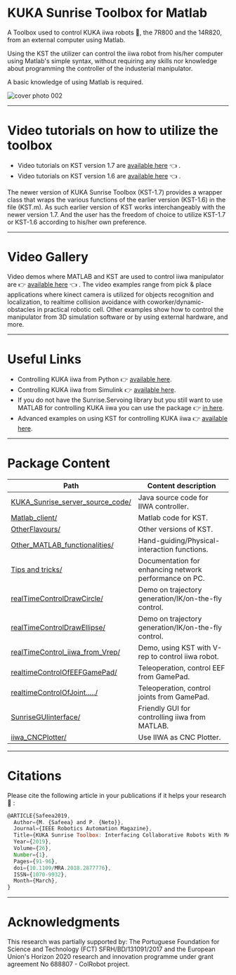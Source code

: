 

# KUKA Sunrise Toolbox for Matlab

A Toolbox used to control KUKA iiwa robots :robot:, the 7R800 and the 14R820, from an external computer using Matlab.

Using the KST the utilizer can control the iiwa robot from his/her computer using Matlab's simple syntax, without requiring any skills nor knowledge about programming the controller of the industerial manipulator.

A basic knowledge of using Matlab is required.

![cover photo 002](https://user-images.githubusercontent.com/23720527/42727096-161276d4-8798-11e8-8e6e-4af57383f0bf.jpg)

--------------------------------------

# Video tutorials on how to utilize the toolbox

* Video tutorials on KST version 1.7 are [available here](https://www.youtube.com/playlist?list=PLz558OYgHuZd-Gc2-OryITKEXefAmrvae)  :point_left: .
* Video tutorials on KST version 1.6 are [available here](https://www.youtube.com/watch?v=_yTK0Gi0p3g&list=PLz558OYgHuZdVzTaB79iM8Y8u6EjFe0d8)  :point_left: .

The newer version of KUKA Sunrise Toolbox (KST-1.7) provides a wrapper class that wraps the various functions of the earlier version (KST-1.6) in the file (KST.m). As such earlier version of KST works interchangeably with the newer version 1.7. And the user has the freedom of choice to utilize KST-1.7 or KST-1.6 according to his/her own preference.

--------------------------------------

# Video Gallery

Video demos where MATLAB and KST are used to control iiwa manipulator are :point_right: [available here](https://github.com/Modi1987/KST-Kuka-Sunrise-Toolbox/wiki/Videos)  :point_left: . 
The video examples range from pick & place applications where kinect camera is utilized for objects recognition and localization, to realtime collision avoidance with coworker/dynamic-obstacles in practical robotic cell. Other examples show how to control the manipulator from 3D simulation software or by using external hardware, and more.

--------------------------------------

# Useful Links

* Controlling KUKA iiwa from Python :point_right: [available here](https://github.com/Modi1987/iiwaPy).
* Controlling KUKA iiwa from Simulink :point_right: [available here](https://github.com/Modi1987/Simulink-iiwa-interface).
* If you do not have the Sunrise.Servoing library but you still want to use MATLAB for controlling KUKA iiwa you can use the package :point_right: [in here](https://github.com/Modi1987/IIWAContorlToolbox).
* Advanced examples on using KST for controlling KUKA iiwa :point_right: [available here](https://github.com/Modi1987/KST-advanced-examples).

--------------------------------------

# Package Content

Path                                 | Content description
-------------------------------------| ----------------------------------------------------------
[KUKA_Sunrise_server_source_code/][1]| Java source code for IIWA controller.
[Matlab_client/][2]                  | Matlab code for KST.
[OtherFlavours/][3]                  | Other versions of KST.
[Other_MATLAB_functionalities/][4]   | Hand-guiding/Physical-interaction functions.
[Tips and tricks/][5]                | Documentation for enhancing network performance on PC.
[realTimeControlDrawCircle/][6]      | Demo on trajectory generation/IK/on-the-fly control.
[realTimeControlDrawEllipse/][7]     | Demo on trajectory generation/IK/on-the-fly control.
[realTimeControl_iiwa_from_Vrep/][8] | Demo, using KST with V-rep to control iiwa robot.
[realtimeControlOfEEFGamePad/][9]    | Teleoperation, control EEF from GamePad.
[realtimeControlOfJoint...../][10]   | Teleoperation, control joints from GamePad.
[SunriseGUIinterface/][11]	         | Friendly GUI for controlling iiwa from MATLAB.
[iiwa_CNCPlotter/][12]	             | Use IIWA as CNC Plotter.



<!-- --------------------------------------------------------------------------------- -->

<!-- Links in GitHub, -->
[1]: /KUKA_Sunrise_server_source_code
[2]: /Matlab_client
[3]: /OtherFlavours
[4]: /Other_MATLAB_functionalities
[5]: /Tips%20and%20tricks
[6]: /realTimeControlDrawCircle
[7]: /realTimeControlDrawEllipse
[8]: /realTimeControl_iiwa_From_Vrep
[9]: /realtimeControlOfEEFGamePad
[10]: /realtimeControlOfJointSpaceUsingGamePad
[11]: /SunriseGUIinterface
[12]: /iiwa_CNCPlotter

--------------------------------------



# Citations

Please cite the following article in your publications if it helps your research :pray: :


```javascript
@ARTICLE{Safeea2019,  
  Author={M. {Safeea} and P. {Neto}},  
  Journal={IEEE Robotics Automation Magazine},  
  Title={KUKA Sunrise Toolbox: Interfacing Collaborative Robots With MATLAB},  
  Year={2019},  
  Volume={26},  
  Number={1},  
  Pages={91-96},  
  doi={10.1109/MRA.2018.2877776},  
  ISSN={1070-9932},  
  Month={March},  
}
```

--------------------------------------

# Acknowledgments

This research was partially supported by:
The Portuguese Foundation for Science and Technology 
(FCT) SFRH/BD/131091/2017 and the European Union's Horizon
2020 research and innovation programme under grant agreement
No 688807 - ColRobot project.


